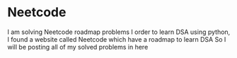 # Neetcode
I am solving Neetcode roadmap problems 
I order to learn DSA using python, I found a website called Neetcode which have a roadmap to learn DSA 
So I will be posting all of my solved problems in here 
